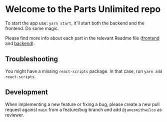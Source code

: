 # Welcome to the Parts Unlimited repo

To start the app use: `yarn start`, it'll start both the backend and the frontend.
Do some magic.


Please find more info about each part in the relevant Readme file ([frontend](frontend/readme.md) and [backend](backend/README.md)).

## Troubleshooting
You might have a missing `react-scripts` package. In that case, run `yarn add react-scripts`.

## Development

When implementing a new feature or fixing a bug, please create a new pull request against `main` from a feature/bug branch and add `@janesmithwilco` as reviewer.
